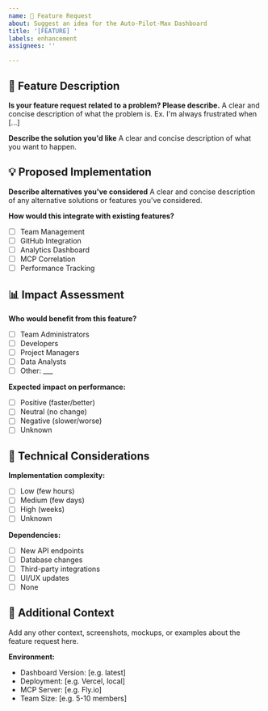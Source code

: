 ```yaml
---
name: 🚀 Feature Request
about: Suggest an idea for the Auto-Pilot-Max Dashboard
title: '[FEATURE] '
labels: enhancement
assignees: ''

---
```


## 🎯 Feature Description
**Is your feature request related to a problem? Please describe.**
A clear and concise description of what the problem is. Ex. I'm always frustrated when [...]

**Describe the solution you'd like**
A clear and concise description of what you want to happen.

## 💡 Proposed Implementation
**Describe alternatives you've considered**
A clear and concise description of any alternative solutions or features you've considered.

**How would this integrate with existing features?**
- [ ] Team Management
- [ ] GitHub Integration  
- [ ] Analytics Dashboard
- [ ] MCP Correlation
- [ ] Performance Tracking

## 📊 Impact Assessment
**Who would benefit from this feature?**
- [ ] Team Administrators
- [ ] Developers
- [ ] Project Managers
- [ ] Data Analysts
- [ ] Other: ___

**Expected impact on performance:**
- [ ] Positive (faster/better)
- [ ] Neutral (no change)
- [ ] Negative (slower/worse)
- [ ] Unknown

## 🔧 Technical Considerations
**Implementation complexity:**
- [ ] Low (few hours)
- [ ] Medium (few days)
- [ ] High (weeks)
- [ ] Unknown

**Dependencies:**
- [ ] New API endpoints
- [ ] Database changes
- [ ] Third-party integrations
- [ ] UI/UX updates
- [ ] None

## 📝 Additional Context
Add any other context, screenshots, mockups, or examples about the feature request here.

**Environment:**
- Dashboard Version: [e.g. latest]
- Deployment: [e.g. Vercel, local]
- MCP Server: [e.g. Fly.io]
- Team Size: [e.g. 5-10 members]